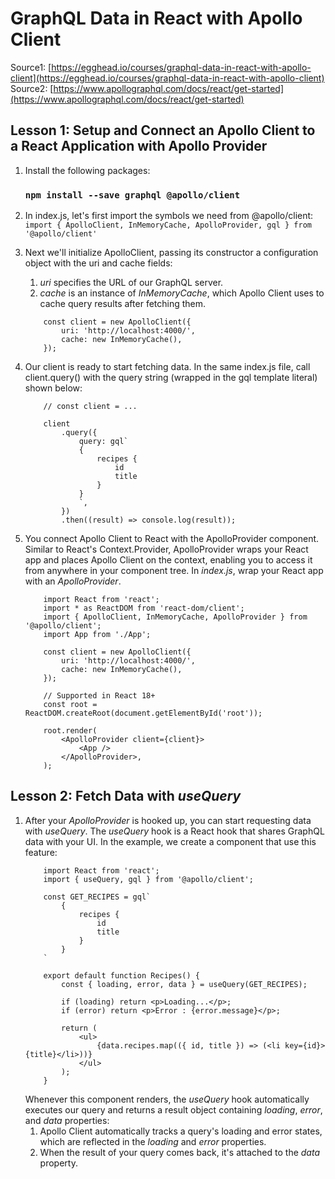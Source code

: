# GraphQL Data in React with Apollo Client
Source1: [https://egghead.io/courses/graphql-data-in-react-with-apollo-client](https://egghead.io/courses/graphql-data-in-react-with-apollo-client)
Source2: [https://www.apollographql.com/docs/react/get-started](https://www.apollographql.com/docs/react/get-started)

## Lesson 1: Setup and Connect an Apollo Client to a React Application with Apollo Provider

1. Install the following packages:
    ### `npm install --save graphql @apollo/client`

2. In index.js, let's first import the symbols we need from @apollo/client:
    `import { ApolloClient, InMemoryCache, ApolloProvider, gql } from '@apollo/client'`

3. Next we'll initialize ApolloClient, passing its constructor a configuration object with the uri and cache fields:
    1. *uri* specifies the URL of our GraphQL server.
    2. *cache* is an instance of *InMemoryCache*, which Apollo Client uses to cache query results after fetching them.
    ```
        const client = new ApolloClient({
            uri: 'http://localhost:4000/',
            cache: new InMemoryCache(),
        });
    ```

4.  Our client is ready to start fetching data. In the same index.js file, call client.query() with the query string (wrapped in the gql template literal) shown below:
    ```
        // const client = ...

        client
            .query({
                query: gql`
                {
                    recipes {
                        id
                        title
                    }
                }
                `,
            })
            .then((result) => console.log(result));
    ```

5. You connect Apollo Client to React with the ApolloProvider component. Similar to React's Context.Provider, ApolloProvider wraps your React app and places Apollo Client on the context, enabling you to access it from anywhere in your component tree. In *index.js*, wrap your React app with an *ApolloProvider*.
    ```
        import React from 'react';
        import * as ReactDOM from 'react-dom/client';
        import { ApolloClient, InMemoryCache, ApolloProvider } from '@apollo/client';
        import App from './App';

        const client = new ApolloClient({
            uri: 'http://localhost:4000/',
            cache: new InMemoryCache(),
        });

        // Supported in React 18+
        const root = ReactDOM.createRoot(document.getElementById('root'));

        root.render(
            <ApolloProvider client={client}>
                <App />
            </ApolloProvider>,
        );
    ```

## Lesson 2: Fetch Data with *useQuery*

1. After your *ApolloProvider* is hooked up, you can start requesting data with *useQuery*. The *useQuery* hook is a React hook that shares GraphQL data with your UI. In the example, we create a component that use this feature:
    ```
        import React from 'react';
        import { useQuery, gql } from '@apollo/client';

        const GET_RECIPES = gql`
            {
                recipes {
                    id
                    title
                }
            }
        `

        export default function Recipes() {
            const { loading, error, data } = useQuery(GET_RECIPES);

            if (loading) return <p>Loading...</p>;
            if (error) return <p>Error : {error.message}</p>;

            return (
                <ul>
                    {data.recipes.map(({ id, title }) => (<li key={id}>{title}</li>))}
                </ul>
            );
        }
    ```
    Whenever this component renders, the *useQuery* hook automatically executes our query and returns a result object containing *loading*, *error*, and *data* properties:
    1. Apollo Client automatically tracks a query's loading and error states, which are reflected in the *loading* and *error* properties.
    2. When the result of your query comes back, it's attached to the *data* property.

